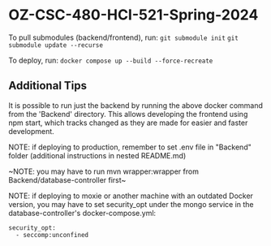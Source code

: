 # OZ-CSC-480-HCI-521-Spring-2024
To pull submodules (backend/frontend), run:
```git submodule init```
```git submodule update --recurse```

To deploy, run:
```docker compose up --build --force-recreate```

## Additional Tips
It is possible to run just the backend by running the above docker command from the 'Backend' directory.
This allows developing the frontend using npm start, which tracks changed as they are made for easier and faster development.

NOTE: if deploying to production, remember to set .env file in "Backend" folder (additional instructions in nested README.md)

~NOTE: you may have to run mvn wrapper:wrapper from Backend/database-controller first~

NOTE: if deploying to moxie or another machine with an outdated Docker version, you may have to set security_opt under the mongo service in the database-controller's docker-compose.yml:
```
security_opt:
  - seccomp:unconfined
```
